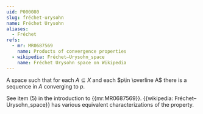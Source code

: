 ```yaml
---
uid: P000080
slug: fréchet-urysohn
name: Fréchet Urysohn
aliases:
  - Fréchet
refs:
  - mr: MR0687569
    name: Products of convergence properties
  - wikipedia: Fréchet–Urysohn_space
    name: Fréchet Urysohn space on Wikipedia
---
```

A space such that for each $A\subseteq X$ and each $p\in \overline A$ there is a sequence in $A$ converging to $p$.

See item (5) in the introduction to {{mr:MR0687569}}.  {{wikipedia: Fréchet–Urysohn_space}} has various equivalent characterizations of the property.
